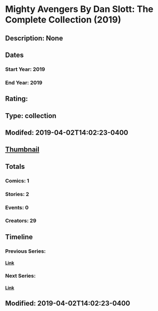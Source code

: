 # Mighty Avengers By Dan Slott: The Complete Collection (2019)
## Description: None
## Dates
### Start Year: 2019
### End Year: 2019
## Rating: 
## Type: collection
## Modifed: 2019-04-02T14:02:23-0400
## [Thumbnail](http://i.annihil.us/u/prod/marvel/i/mg/b/40/image_not_available.jpg)
## Totals
### Comics: 1
### Stories: 2
### Events: 0
### Creators: 29
## Timeline
### Previous Series: 
#### [Link]()
### Next Series: 
#### [Link]()
## Modified: 2019-04-02T14:02:23-0400